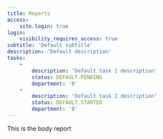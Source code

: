 ```yaml
---
title: Reports
access:
    site.login: true
login:
    visibility_requires_access: true
subtitle: 'Default subtitle'
description: 'Default description'
tasks:
    -
        description: 'Default task 1 description'
        status: DEFAULT.PENDING
        department: '0'
    -
        description: 'Default task 2 description'
        status: DEFAULT.STARTED
        department: '0'
---
```


This is the body report